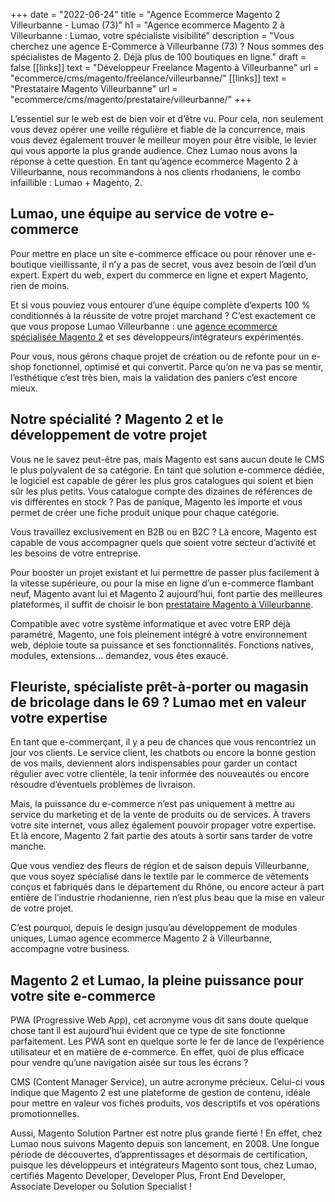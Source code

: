 +++
date = "2022-06-24"
title = "Agence Ecommerce Magento 2 Villeurbanne - Lumao (73)"
h1 = "Agence ecommerce Magento 2 à Villeurbanne : Lumao, votre spécialiste visibilité"
description = "Vous cherchez une agence E-Commerce à Villeurbanne (73) ? Nous sommes des spécialistes de Magento 2. Déjà plus de 100 boutiques en ligne."
draft = false
[[links]]
    text = "Développeur Freelance Magento à Villeurbanne"
    url = "ecommerce/cms/magento/freelance/villeurbanne/"
[[links]]
    text = "Prestataire Magento Villeurbanne"
    url = "ecommerce/cms/magento/prestataire/villeurbanne/"
+++

L’essentiel sur le web est de bien voir et d’être vu. Pour cela, non seulement vous devez opérer une veille régulière et fiable de la concurrence, mais vous devez également trouver le meilleur moyen pour être visible, le levier qui vous apporte la plus grande audience. Chez Lumao nous avons la réponse à cette question. En tant qu’agence ecommerce Magento 2 à Villeurbanne, nous recommandons à nos clients rhodaniens, le combo infaillible : Lumao + Magento, 2.

## Lumao, une équipe au service de votre e-commerce

Pour mettre en place un site e-commerce efficace ou pour rénover une e-boutique vieillissante, il n’y a pas de secret, vous avez besoin de l’œil d’un expert. Expert du web, expert du commerce en ligne et expert Magento, rien de moins.

Et si vous pouviez vous entourer d’une équipe complète d’experts 100 % conditionnés à la réussite de votre projet marchand ? C’est exactement ce que vous propose Lumao Villeurbanne : une [agence ecommerce spécialisée Magento 2](/agence-ecom/) et ses développeurs/intégrateurs expérimentés.

Pour vous, nous gérons chaque projet de création ou de refonte pour un e-shop fonctionnel, optimisé et qui convertit. Parce qu’on ne va pas se mentir, l’esthétique c’est très bien, mais la validation des paniers c’est encore mieux.

## Notre spécialité ? Magento 2 et le développement de votre projet

Vous ne le savez peut-être pas, mais Magento est sans aucun doute le CMS le plus polyvalent de sa catégorie. En tant que solution e-commerce dédiée, le logiciel est capable de gérer les plus gros catalogues qui soient et bien sûr les plus petits. Vous catalogue compte des dizaines de références de vis différentes en stock ? Pas de panique, Magento les importe et vous permet de créer une fiche produit unique pour chaque catégorie.

Vous travaillez exclusivement en B2B ou en B2C ? Là encore, Magento est capable de vous accompagner quels que soient votre secteur d’activité et les besoins de votre entreprise.

Pour booster un projet existant et lui permettre de passer plus facilement à la vitesse supérieure, ou pour la mise en ligne d’un e-commerce flambant neuf, Magento avant lui et Magento 2 aujourd’hui, font partie des meilleures plateformes, il suffit de choisir le bon [prestataire Magento à Villeurbanne](/ecommerce/cms/magento/prestataire/villeurbanne/).

Compatible avec votre système informatique et avec votre ERP déjà paramétré, Magento, une fois pleinement intégré à votre environnement web, déploie toute sa puissance et ses fonctionnalités. Fonctions natives, modules, extensions… demandez, vous êtes exaucé.

## Fleuriste, spécialiste prêt-à-porter ou magasin de bricolage dans le 69 ? Lumao met en valeur votre expertise

En tant que e-commerçant, il y a peu de chances que vous rencontriez un jour vos clients. Le service client, les chatbots ou encore la bonne gestion de vos mails, deviennent alors indispensables pour garder un contact régulier avec votre clientèle, la tenir informée des nouveautés ou encore résoudre d’éventuels problèmes de livraison.

Mais, la puissance du e-commerce n’est pas uniquement à mettre au service du marketing et de la vente de produits ou de services. À travers votre site internet, vous allez également pouvoir propager votre expertise. Et là encore, Magento 2 fait partie des atouts à sortir sans tarder de votre manche.

Que vous vendiez des fleurs de région et de saison depuis Villeurbanne, que vous soyez spécialisé dans le textile par le commerce de vêtements conçus et fabriqués dans le département du Rhône, ou encore acteur à part entière de l’industrie rhodanienne, rien n’est plus beau que la mise en valeur de votre projet.

C’est pourquoi, depuis le design jusqu’au développement de modules uniques, Lumao agence ecommerce Magento 2 à Villeurbanne, accompagne votre business.

## Magento 2 et Lumao, la pleine puissance pour votre site e-commerce

PWA (Progressive Web App), cet acronyme vous dit sans doute quelque chose tant il est aujourd’hui évident que ce type de site fonctionne parfaitement. Les PWA sont en quelque sorte le fer de lance de l’expérience utilisateur et en matière de e-commerce. En effet, quoi de plus efficace pour vendre qu’une navigation aisée sur tous les écrans ?

CMS (Content Manager Service), un autre acronyme précieux. Celui-ci vous indique que Magento 2 est une plateforme de gestion de contenu, idéale pour mettre en valeur vos fiches produits, vos descriptifs et vos opérations promotionnelles.

Aussi, Magento Solution Partner est notre plus grande fierté ! En effet, chez Lumao nous suivons Magento depuis son lancement, en 2008. Une longue période de découvertes, d’apprentissages et désormais de certification, puisque les développeurs et intégrateurs Magento sont tous, chez Lumao, certifiés Magento Developer, Developer Plus, Front End Developer, Associate Developer ou Solution Specialist !
